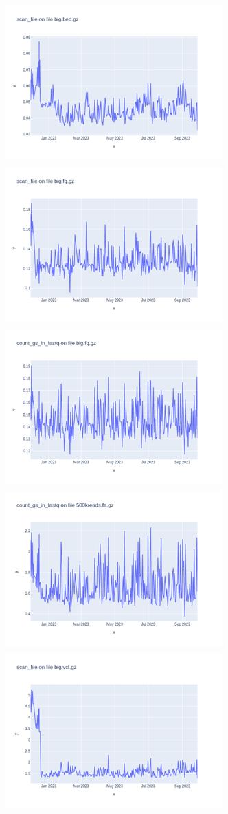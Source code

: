 ![](results/scan_file-big.bed.gz.png)

![](results/scan_file-big.fq.gz.png)

![](results/count_gs_in_fastq-big.fq.gz.png)

![](results/count_gs_in_fastq-500kreads.fa.gz.png)

![](results/scan_file-big.vcf.gz.png)

